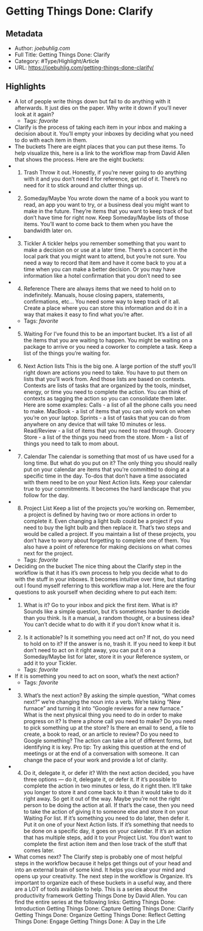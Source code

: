 # Getting Things Done: Clarify

## Metadata

* Author: *joebuhlig.com*
* Full Title: Getting Things Done: Clarify
* Category: #Type/Highlight/Article
* URL: https://joebuhlig.com/getting-things-done-clarify/

## Highlights

* A lot of people write things down but fail to do anything with it afterwards. It just dies on the paper. Why write it down if you’ll never look at it again?
  * Tags: *favorite* 
* Clarify is the process of taking each item in your inbox and making a decision about it. You’ll empty your inboxes by deciding what you need to do with each item in them.
* The buckets
  There are eight places that you can put these items. To help visualize this, here is a link to the workflow map from David Allen that shows the process. Here are the eight buckets:
* 
  1. Trash
     Throw it out. Honestly, if you’re never going to do anything with it and you don’t need it for reference, get rid of it. There’s no need for it to stick around and clutter things up.
* 
  2. Someday/Maybe
     You wrote down the name of a book you want to read, an app you want to try, or a business deal you might want to make in the future. They’re items that you want to keep track of but don’t have time for right now. Keep Someday/Maybe lists of those items. You’ll want to come back to them when you have the bandwidth later on.
* 
  3. Tickler
     A tickler helps you remember something that you want to make a decision on or use at a later time. There’s a concert in the local park that you might want to attend, but you’re not sure. You need a way to record that item and have it come back to you at a time when you can make a better decision. Or you may have information like a hotel confirmation that you don’t need to see
* 
  4. Reference
     There are always items that we need to hold on to indefinitely. Manuals, house closing papers, statements, confirmations, etc… You need some way to keep track of it all. Create a place where you can store this information and do it in a way that makes it easy to find what you’re after.
  * Tags: *favorite* 
* 
  5. Waiting For
     I’ve found this to be an important bucket. It’s a list of all the items that you are waiting to happen. You might be waiting on a package to arrive or you need a coworker to complete a task. Keep a list of the things you’re waiting for.
* 
  6. Next Action lists
     This is the big one. A large portion of the stuff you’ll right down are actions you need to take. You have to put them on lists that you’ll work from. And those lists are based on contexts.
     Contexts are lists of tasks that are organized by the tools, mindset, energy, or time you need to complete the action. You can think of contexts as tagging the action so you can consolidate them later. Here are some examples:
     Calls - a list of all the phone calls you need to make.
     MacBook - a list of items that you can only work on when you’re on your laptop.
     Sprints - a list of tasks that you can do from anywhere on any device that will take 10 minutes or less.
     Read/Review - a list of items that you need to read through.
     Grocery Store - a list of the things you need from the store.
     Mom - a list of things you need to talk to mom about.
* 
  7. Calendar
     The calendar is something that most of us have used for a long time. But what do you put on it? The only thing you should really put on your calendar are items that you’re committed to doing at a specific time in the day. To-dos that don’t have a time associated with them need to be on your Next Action lists. Keep your calendar true to your commitments. It becomes the hard landscape that you follow for the day.
* 
  8. Project List
     Keep a list of the projects you’re working on. Remember, a project is defined by having two or more actions in order to complete it. Even changing a light bulb could be a project if you need to buy the light bulb and then replace it. That’s two steps and would be called a project.
     If you maintain a list of these projects, you don’t have to worry about forgetting to complete one of them. You also have a point of reference for making decisions on what comes next for the project.
  * Tags: *favorite* 
* Deciding on the bucket
  The nice thing about the Clarify step in the workflow is that it has it’s own process to help you decide what to do with the stuff in your inboxes. It becomes intuitive over time, but starting out I found myself referring to this workflow map a lot. Here are the four questions to ask yourself when deciding where to put each item:
* 
  1. What is it?
     Go to your inbox and pick the first item. What is it? Sounds like a simple question, but it’s sometimes harder to decide than you think. Is it a manual, a random thought, or a business idea? You can’t decide what to do with it if you don’t know what it is.
* 
  2. Is it actionable?
     Is it something you need act on? If not, do you need to hold on to it? If the answer is no, trash it. If you need to keep it but don’t need to act on it right away, you can put it on a Someday/Maybe list for later, store it in your Reference system, or add it to your Tickler.
  * Tags: *favorite* 
* If it is something you need to act on soon, what’s the next action?
  * Tags: *favorite* 
* 
  3. What’s the next action?
     By asking the simple question, “What comes next?” we’re changing the noun into a verb. We’re taking “New furnace” and turning it into “Google reviews for a new furnace.” What is the next physical thing you need to do in order to make progress on it?
     Is there a phone call you need to make? Do you need to pick something up at the store? Is there an email to send, a file to create, a book to read, or an article to review? Do you need to Google something? The action can take a lot of different forms, but identifying it is key.
     Pro tip: Try asking this question at the end of meetings or at the end of a conversation with someone. It can change the pace of your work and provide a lot of clarity.
* 
  4. Do it, delegate it, or defer it?
     With the next action decided, you have three options — do it, delegate it, or defer it.
     If it’s possible to complete the action in two minutes or less, do it right then. It’ll take you longer to store it and come back to it than it would take to do it right away. So get it out of the way.
     Maybe you’re not the right person to be doing the action at all. If that’s the case, then you need to take the action of giving it to someone else and store it on your Waiting For list.
     If it’s something you need to do later, then defer it. Put it on one of your Next Action lists. If it’s something that needs to be done on a specific day, it goes on your calendar.
     If it’s an action that has multiple steps, add it to your Project List. You don’t want to complete the first action item and then lose track of the stuff that comes later.
* What comes next?
  The Clarify step is probably one of most helpful steps in the workflow because it helps get things out of your head and into an external brain of some kind. It helps you clear your mind and opens up your creativity.
  The next step in the workflow is Organize. It’s important to organize each of these buckets in a useful way, and there are a LOT of tools available to help.
  This is a series about the productivity framework Getting Things Done by David Allen. You can find the entire series at the following links:
  Getting Things Done: Introduction
  Getting Things Done: Capture
  Getting Things Done: Clarify
  Getting Things Done: Organize
  Getting Things Done: Reflect
  Getting Things Done: Engage
  Getting Things Done: A Day in the Life
